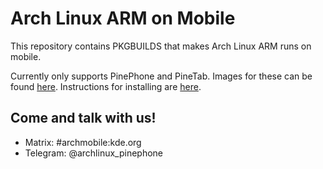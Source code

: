 # Arch Linux ARM on Mobile

This repository contains PKGBUILDS that makes Arch Linux ARM runs on mobile.

Currently only supports PinePhone and PineTab. Images for these can be found [here](https://github.com/dreemurrs-embedded/Pine64-Arch/releases). Instructions for installing are [here](https://github.com/dreemurrs-embedded/Pine64-Arch/wiki/Installation-Guide).

## Come and talk with us!
 * Matrix: #archmobile:kde.org
 * Telegram: @archlinux_pinephone

